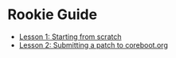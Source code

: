 # Rookie Guide

* [Lesson 1: Starting from scratch](lesson1.md)
* [Lesson 2: Submitting a patch to coreboot.org](lesson2.md)

